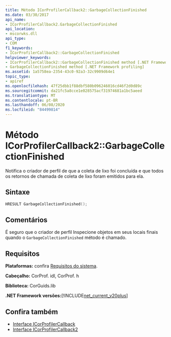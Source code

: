 ```yaml
---
title: Método ICorProfilerCallback2::GarbageCollectionFinished
ms.date: 03/30/2017
api_name:
- ICorProfilerCallback2.GarbageCollectionFinished
api_location:
- mscorwks.dll
api_type:
- COM
f1_keywords:
- ICorProfilerCallback2::GarbageCollectionFinished
helpviewer_keywords:
- ICorProfilerCallback2::GarbageCollectionFinished method [.NET Framework profiling]
- GarbageCollectionFinished method [.NET Framework profiling]
ms.assetid: 1a5758ea-2354-43c0-92a3-32c9909d64e1
topic_type:
- apiref
ms.openlocfilehash: 47f25dbb1f88dbf580b096246016cd46f2d0d89c
ms.sourcegitcommit: da21fc5a8cce1e028575acf31974681a1bc5aeed
ms.translationtype: MT
ms.contentlocale: pt-BR
ms.lasthandoff: 06/08/2020
ms.locfileid: "84499814"
---
```

# <a name="icorprofilercallback2garbagecollectionfinished-method"></a>Método ICorProfilerCallback2::GarbageCollectionFinished
Notifica o criador de perfil de que a coleta de lixo foi concluída e que todos os retornos de chamada de coleta de lixo foram emitidos para ela.  
  
## <a name="syntax"></a>Sintaxe  
  
```cpp  
HRESULT GarbageCollectionFinished();  
```  
  
## <a name="remarks"></a>Comentários  
 É seguro que o criador de perfil Inspecione objetos em seus locais finais quando o `GarbageCollectionFinished` método é chamado.  
  
## <a name="requirements"></a>Requisitos  
 **Plataformas:** confira [Requisitos do sistema](../../get-started/system-requirements.md).  
  
 **Cabeçalho:** CorProf. idl, CorProf. h  
  
 **Biblioteca:** CorGuids.lib  
  
 **.NET Framework versões:**[!INCLUDE[net_current_v20plus](../../../../includes/net-current-v20plus-md.md)]  
  
## <a name="see-also"></a>Confira também

- [Interface ICorProfilerCallback](icorprofilercallback-interface.md)
- [Interface ICorProfilerCallback2](icorprofilercallback2-interface.md)
